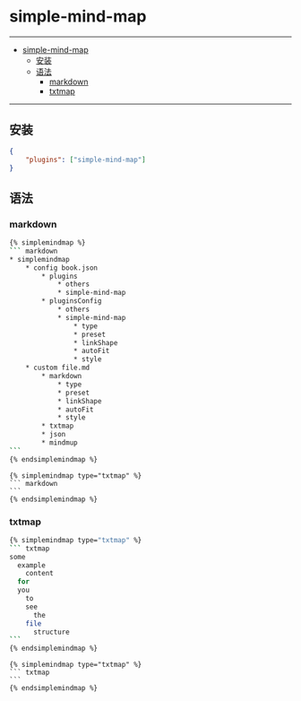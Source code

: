 # simple-mind-map

---

- [simple-mind-map](#simple-mind-map)
  - [安装](#安装)
  - [语法](#语法)
    - [markdown](#markdown)
    - [txtmap](#txtmap)

---

## 安装

``` json
{
    "plugins": ["simple-mind-map"]
}
```

## 语法

### markdown

```` sh
{% simplemindmap %}
``` markdown
* simplemindmap
    * config book.json
        * plugins
            * others
            * simple-mind-map
        * pluginsConfig
            * others
            * simple-mind-map
                * type
                * preset
                * linkShape
                * autoFit
                * style
    * custom file.md
        * markdown
            * type
            * preset
            * linkShape
            * autoFit
            * style
        * txtmap
        * json
        * mindmup
```
{% endsimplemindmap %}
````

```` text
{% simplemindmap type="txtmap" %}
``` markdown
```
{% endsimplemindmap %}
````


### txtmap

```` sh
{% simplemindmap type="txtmap" %}
``` txtmap
some
  example
    content
  for
  you
    to
    see
      the
    file
      structure
```
{% endsimplemindmap %}
````

```` text
{% simplemindmap type="txtmap" %}
``` txtmap
```
{% endsimplemindmap %}
````
